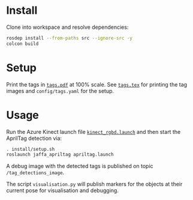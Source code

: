 
# Install
Clone into workspace and resolve dependencies:
```sh
rosdep install --from-paths src --ignore-src -y
colcon build
```

# Setup
Print the tags in [`tags.pdf`](tags/tags.pdf) at 100% scale. See [`tags.tex`](tags/tags.tex) for printing the tag images and `config/tags.yaml` for the setup.

# Usage
Run the Azure Kinect launch file [`kinect_rgbd.launch`](https://github.com/microsoft/Azure_Kinect_ROS_Driver/blob/melodic/launch/kinect_rgbd.launch) and then start the AprilTag detection via:
```sh
. install/setup.sh
roslaunch jaffa_apriltag apriltag.launch
```

A debug image with the detected tags is published on topic `/tag_detections_image`.

The script `visualisation.py` will publish markers for the objects at their current pose for visualisation and debugging.
